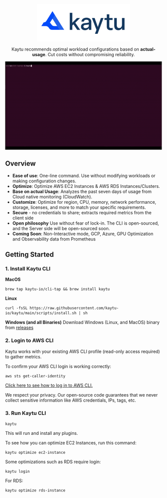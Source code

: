 <p align="center">
<a href="https://www.kaytu.io"><img src=".github/assets/Kaytu-New-Logo.svg" alt="Kaytu Logo" width="300" /></a>

<p align="center">Kaytu recommends optimal workload configurations based on <b>actual-usage</b>. Cut costs without compromising reliability.
</p>

![Kaytu Gif](.github/assets/kaytu.gif)

## Overview


- **Ease of use**: One-line command. Use without modifying workloads or making configuration changes.
- **Optimize**: Optimize AWS EC2 Instances & AWS RDS Instances/Clusters.
- **Base on actual Usage**: Analyzes the past seven days of usage from Cloud native monitoring (CloudWatch).
- **Customize**: Optimize for region, CPU, memory, network performance, storage, licenses, and more to match your specific requirements.
- **Secure** - no credentials to share; extracts required metrics from the client side
- **Open philosophy** Use without fear of lock-in. The CLI is open-sourced, and the Server side will be open-sourced soon.
- **Coming Soon**: Non-Interactive mode, GCP, Azure, GPU Optimization and Observability data from Prometheus

## Getting Started

### 1. Install Kaytu CLI

**MacOS**
```shell
brew tap kaytu-io/cli-tap && brew install kaytu
```

**Linux**
```shell
curl -fsSL https://raw.githubusercontent.com/kaytu-io/kaytu/main/scripts/install.sh | sh
```

**Windows (and all Binaries)**
Download Windows (Linux, and MacOS) binary from [releases](https://github.com/kaytu-io/kaytu/releases) 


### 2. Login to AWS CLI

Kaytu works with your existing AWS CLI profile (read-only access required) to gather metrics.  

To confirm your AWS CLI login is working correctly:

```
aws sts get-caller-identity
```
[Click here to see how to log in to AWS CLI.](https://docs.aws.amazon.com/signin/latest/userguide/command-line-sign-in.html)

We respect your privacy. Our open-source code guarantees that we never collect sensitive information like AWS credentials, IPs, tags, etc.

### 3. Run Kaytu CLI

```shell
kaytu
```

This will run and install any plugins.

To see how you can optimize EC2 Instances, run this command:

```shell
kaytu optimize ec2-instance
```

Some optimizations such as RDS require login: 
```shell
kaytu login
```

For RDS:

```shell
kaytu optimize rds-instance
```

